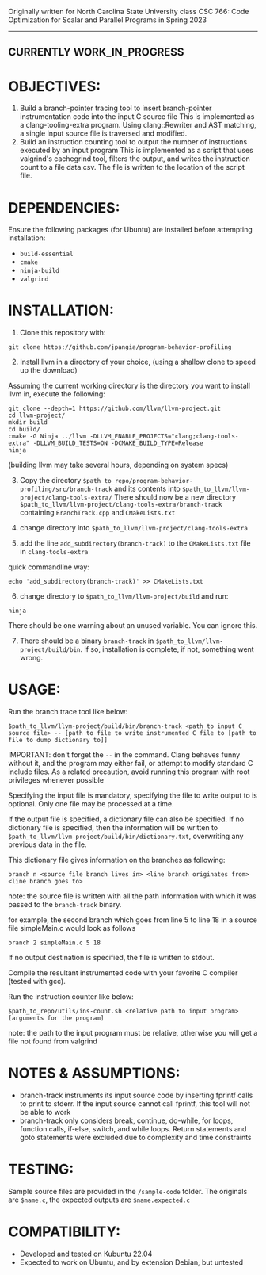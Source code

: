 Originally written for North Carolina State University class CSC 766: Code Optimization for Scalar and Parallel Programs in Spring 2023

--------------------------
CURRENTLY WORK_IN_PROGRESS
--------------------------

# OBJECTIVES:
1. Build a branch-pointer tracing tool to insert branch-pointer instrumentation code into the input C source file
    This is implemented as a clang-tooling-extra program. Using clang::Rewriter and AST matching, a single input source file is traversed 
    and modified. 
2. Build an instruction counting tool to output the number of instructions executed by an input program
    This is implemented as a script that uses valgrind's cachegrind tool, filters the output, and writes the instruction count to a file
    data.csv. The file is written to the location of the script file.

# DEPENDENCIES:
Ensure the following packages (for Ubuntu) are installed before attempting installation:
* `build-essential`
* `cmake`
* `ninja-build`
* `valgrind`

# INSTALLATION:
1. Clone this repository with: 
```console
git clone https://github.com/jpangia/program-behavior-profiling
```

2. Install llvm in a directory of your choice, (using a shallow clone to speed up the download)

Assuming the current working directory is the directory you want to install llvm in, execute the following:
```console
git clone --depth=1 https://github.com/llvm/llvm-project.git
cd llvm-project/
mkdir build
cd build/
cmake -G Ninja ../llvm -DLLVM_ENABLE_PROJECTS="clang;clang-tools-extra" -DLLVM_BUILD_TESTS=ON -DCMAKE_BUILD_TYPE=Release
ninja
```
(building llvm may take several hours, depending on system specs)

3. Copy the directory `$path_to_repo/program-behavior-profiling/src/branch-track` and its contents into `$path_to_llvm/llvm-project/clang-tools-extra/`
    There should now be a new directory `$path_to_llvm/llvm-project/clang-tools-extra/branch-track` containing `BranchTrack.cpp` and `CMakeLists.txt`

4. change directory into `$path_to_llvm/llvm-project/clang-tools-extra`

5. add the line `add_subdirectory(branch-track)` to the `CMakeLists.txt` file in `clang-tools-extra`

quick commandline way:
```console
echo 'add_subdirectory(branch-track)' >> CMakeLists.txt
```

6. change directory to `$path_to_llvm/llvm-project/build` and run:
```console
ninja
```
There should be one warning about an unused variable. You can ignore this.

7. There should be a binary `branch-track` in `$path_to_llvm/llvm-project/build/bin`. If so, installation is complete, if not, something went wrong.

# USAGE:
Run the branch trace tool like below:
```console
$path_to_llvm/llvm-project/build/bin/branch-track <path to input C source file> -- [path to file to write instrumented C file to [path to file to dump dictionary to]]
```
IMPORTANT: don't forget the `--` in the command. Clang behaves funny without it, and the program may either fail, or attempt to modify standard C include files. As a related precaution, avoid running this program with root privileges whenever possible

Specifying the input file is mandatory, specifying the file to write output to is optional. Only one file may be processed at a time.

If the output file is specified, a dictionary file can also be specified. If no dictionary file is specified, then the information will be written to `$path_to_llvm/llvm-project/build/bin/dictionary.txt`, overwriting any previous data in the file.

This dictionary file gives information on the branches as following:
```
branch n <source file branch lives in> <line branch originates from> <line branch goes to>
```
note: the source file is written with all the path information with which it was passed to the `branch-track` binary.

for example, the second branch which goes from line 5 to line 18 in a source file simpleMain.c would look as follows
```
branch 2 simpleMain.c 5 18
```

If no output destination is specified, the file is written to stdout.

Compile the resultant instrumented code with your favorite C compiler (tested with gcc).

Run the instruction counter like below:
```console
$path_to_repo/utils/ins-count.sh <relative path to input program> [arguments for the program]
```
note: the path to the input program must be relative, otherwise you will get a file not found from valgrind

# NOTES & ASSUMPTIONS:
- branch-track instruments its input source code by inserting fprintf calls to print to stderr. If the input source cannot call fprintf, this tool will not be able to work
- branch-track only considers break, continue, do-while, for loops, function calls, if-else, switch, and while loops. Return statements and goto statements were excluded due to complexity and time constraints

# TESTING:
Sample source files are provided in the `/sample-code` folder.
The originals are `$name.c`, the expected outputs are `$name.expected.c`

# COMPATIBILITY:
- Developed and tested on Kubuntu 22.04 
- Expected to work on Ubuntu, and by extension Debian, but untested